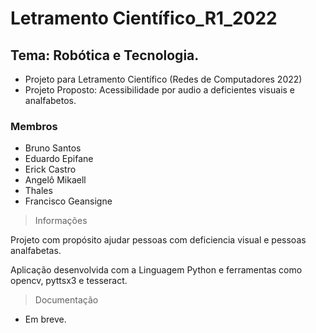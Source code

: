 # Letramento Científico_R1_2022
## Tema: Robótica e Tecnologia.

* Projeto para Letramento Científico (Redes de Computadores 2022)
* Projeto Proposto: Acessibilidade por audio a deficientes visuais e analfabetos.

### Membros

- Bruno Santos
- Eduardo Epifane
- Erick Castro
- Angelô Mikaell
- Thales
- Francisco Geansigne

> Informações

Projeto com propósito ajudar pessoas com deficiencia visual e pessoas analfabetas.

Aplicação desenvolvida com a Linguagem Python e ferramentas como opencv, pyttsx3 e tesseract.

> Documentação
* Em breve.
